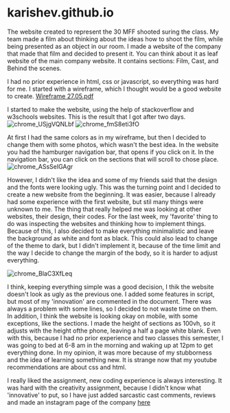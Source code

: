 # karishev.github.io

The website created to represent the 30 MFF shooted suring the class. My team made a film about thinking about the ideas how to shoot the film, while being presented as an object in our room. I made a website of the company that made that film and decided to present it. You can think about it as leaf website of the main company website. It contains sections: Film, Cast, and Behind the scenes. 


I had no prior experience in html, css or javascript, so everything was hard for me. I started with a wireframe, which I thought would be a good website to create.
[Wireframe 27.05.pdf](https://github.com/karishev/karishev.github.io/files/6591412/Wireframe.27.05.pdf)


I started to make the website, using the help of stackoverflow and w3schools websites. This is the result that I got after two days.
![chrome_USjgVQNLbf](https://user-images.githubusercontent.com/71120362/120640793-b3762380-c494-11eb-8a58-da779bdf978d.png)
![chrome_fmS8eti3fO](https://user-images.githubusercontent.com/71120362/120640806-b6711400-c494-11eb-82f4-f145125558bd.png)



At first I had the same colors as in my wireframe, but then I decided to change them with some photos, which wasn't the best idea. In the website you had the hamburger navigation bar, that opens if you click on it. In the navigation bar, you can click on the sections that will scroll to chose place.
![chrome_ASsSeIGAgr](https://user-images.githubusercontent.com/71120362/120640811-b83ad780-c494-11eb-84ef-24b1de3bc704.png)

However, I didn't like the idea and some of my friends said that the design and the fonts were looking ugly. This was the turning point and I decided to create a new website from the beginning. It was easier, because I already had some experience with the first website, but stil many things were unknown to me. The thing that really helped me was looking at other websites, their design, their codes. For the last week, my 'favorite' thing to do was inspecting the websites and thinking how to implement things. Because of this, I also decided to make everything minimalistic and leave the background as white and font as black. This could also lead to change of the theme to dark, but I didn't implement it, because of the time limit and the way I decide to change the margin of the body, so it is harder to adjust everything. 

![chrome_BlaC3XfLeq](https://user-images.githubusercontent.com/71120362/120642126-4d8a9b80-c496-11eb-8e0a-de74baf6be1a.png)

I think, keeping everything simple was a good decision, I thik the website doesn't look as ugly as the previous one. I added some features in script, but most of my 'innovation' are commented in the document. There was always a problem with some lines, so I decided to not waste time on them. In addition, I think the website is looking okay on mobile, with some exceptions, like the sections. I made the height of sections as 100vh, so it adjusts with the height ofthe phone, leaving a half a page white blank. Even with this, because I had no prior experience and two classes this semester, I was going to bed at 6-8 am in the morning and waking up at 12pm to get everything done. In my opinion, it was more because of my stubborness and the idea of learning something new. It is strange now that my youtube recommendations are about css and html. 

I really liked the assignment, new coding experience is always interesting. It was hard with the creativity assignment, because I didn't know what 'innovative' to put, so I have just added sarcastic cast comments, reviews and made an instagram page of the company <a href = "https://www.instagram.com/xo_production1/" > here </a>
